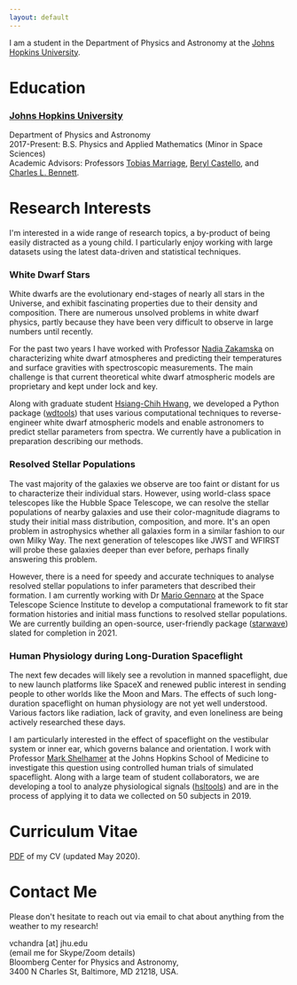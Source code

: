 ```yaml
---
layout: default
---
```


I am a student in the Department of Physics and Astronomy at the [Johns Hopkins University](https://physics-astronomy.jhu.edu).

<h1 id="education">Education</h1>

### [Johns Hopkins University](https://physics-astronomy.jhu.edu/)
Department of Physics and Astronomy <br>
2017-Present: B.S. Physics and Applied Mathematics (Minor in Space Sciences) <br>
Academic Advisors: Professors [Tobias Marriage](https://physics-astronomy.jhu.edu/directory/tobias-marriage/), [Beryl Castello](https://engineering.jhu.edu/ams/faculty/beryl-castello/), and [Charles L. Bennett](https://cosmos.pha.jhu.edu/bennett/).


<h1 id="Research">Research Interests</h1>

I'm interested in a wide range of research topics, a by-product of being easily distracted as a young child. I particularly enjoy working with large datasets using the latest data-driven and statistical techniques. 

<h3 id="wd">White Dwarf Stars</h3>

White dwarfs are the evolutionary end-stages of nearly all stars in the Universe, and exhibit fascinating properties due to their density and composition. There are numerous unsolved problems in white dwarf physics, partly because they have been very difficult to observe in large numbers until recently. 

For the past two years I have worked with Professor [Nadia Zakamska](https://zakamska.johnshopkins.edu/) on characterizing white dwarf atmospheres and predicting their temperatures and surface gravities with spectroscopic measurements. The main challenge is that current theoretical white dwarf atmospheric models are proprietary and kept under lock and key. 

Along with graduate student [Hsiang-Chih Hwang](http://www.hwang-astro.me/), we developed a Python package ([wdtools](https://github.com/vedantchandra/wdtools)) that uses various computational techniques to reverse-engineer white dwarf atmospheric models and enable astronomers to predict stellar parameters from spectra. We currently have a publication in preparation describing our methods. 

<h3 id="rsp">Resolved Stellar Populations</h3>

The vast majority of the galaxies we observe are too faint or distant for us to characterize their individual stars. However, using world-class space telescopes like the Hubble Space Telescope, we can resolve the stellar populations of nearby galaxies and use their color-magnitude diagrams to study their initial mass distribution, composition, and more. It's an open problem in astrophysics whether all galaxies form in a similar fashion to our own Milky Way. The next generation of telescopes like JWST and WFIRST will probe these galaxies deeper than ever before, perhaps finally answering this problem. 

However, there is a need for speedy and accurate techniques to analyse resolved stellar populations to infer parameters that described their formation. I am currently working with Dr [Mario Gennaro](https://www.stsci.edu/stsci-research/research-directory/mario-gennaro) at the Space Telescope Science Institute to develop a computational framework to fit star formation histories and initial mass functions to resolved stellar populations. We are currently building an open-source, user-friendly package ([starwave](https://github.com/vedantchandra/starwave)) slated for completion in 2021. 

<h3 id="hsl">Human Physiology during Long-Duration Spaceflight</h3>

The next few decades will likely see a revolution in manned spaceflight, due to new launch platforms like SpaceX and renewed public interest in sending people to other worlds like the Moon and Mars. The effects of such long-duration spaceflight on human physiology are not yet well understood. Various factors like radiation, lack of gravity, and even loneliness are being actively researched these days. 

I am particularly interested in the effect of spaceflight on the vestibular system or inner ear, which governs balance and orientation. I work with Professor [Mark Shelhamer](https://www.hopkinsmedicine.org/profiles/results/directory/profile/0473514/mark-shelhamer) at the Johns Hopkins School of Medicine to investigate this question using controlled human trials of simulated spaceflight. Along with a large team of student collaborators, we are developing a tool to analyze physiological signals ([hsltools](https://github.com/vedantchandra/hsltools)) and are in the process of applying it to data we collected on 50 subjects in 2019. 

<h1 id="cv">Curriculum Vitae</h1>

[PDF](https://vedantchandra.github.io/assets/moderncv.pdf) of my CV (updated May 2020). 


<h1 id="contact">Contact Me</h1>

Please don't hesitate to reach out via email to chat about anything from the weather to my research!

vchandra [at] jhu.edu <br>
(email me for Skype/Zoom details) <br>
Bloomberg Center for Physics and Astronomy, <br>
3400 N Charles St, Baltimore, MD 21218, USA.

